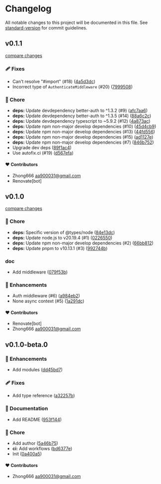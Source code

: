 # Changelog

All notable changes to this project will be documented in this file. See [standard-version](https://github.com/conventional-changelog/standard-version) for commit guidelines.


## v0.1.1

[compare changes](https://github.com/aa900031/nitro-better-auth/compare/v0.1.0...v0.1.1)

### 🩹 Fixes

-  Can't resolve "#import" (#18) ([4a5d3dc](https://github.com/aa900031/nitro-better-auth/commit/4a5d3dc311c40f1cf9a9e312a2fa89994913aecb))
-  Incorrect type of `AuthenticateMiddleware` (#20) ([7999508](https://github.com/aa900031/nitro-better-auth/commit/7999508078110fba380eea9ee492ec9fbf6ae80e))

### 🏡 Chore

-  **deps:** Update devdependency better-auth to ^1.3.2 (#9) ([afc7aa6](https://github.com/aa900031/nitro-better-auth/commit/afc7aa6c8715c584ff2154a48aab267808046599))
-  **deps:** Update devdependency better-auth to ^1.3.5 (#14) ([88a6c2c](https://github.com/aa900031/nitro-better-auth/commit/88a6c2ca12074ffbd4ae5e481b7490dae2b4588f))
-  **deps:** Update devdependency typescript to ~5.9.2 (#12) ([4a873ac](https://github.com/aa900031/nitro-better-auth/commit/4a873acc49d4b0787e86146e532df2e9d9c3b3ec))
-  **deps:** Update npm non-major develop dependencies (#10) ([45d4cb9](https://github.com/aa900031/nitro-better-auth/commit/45d4cb9ad2e57759cf1284dacde6d85fc915adfd))
-  **deps:** Update npm non-major develop dependencies (#13) ([44fd556](https://github.com/aa900031/nitro-better-auth/commit/44fd5569a0a37e675ceaa2c26398ed01e45f5859))
-  **deps:** Update npm non-major develop dependencies (#15) ([ad1127e](https://github.com/aa900031/nitro-better-auth/commit/ad1127eed32c02e427f3925f1620006536891934))
-  **deps:** Update npm non-major develop dependencies (#7) ([846b752](https://github.com/aa900031/nitro-better-auth/commit/846b752f46b9e613269bc93e498cd03f6d1cc7b6))
-  Upgrade dev deps ([89f1ac4](https://github.com/aa900031/nitro-better-auth/commit/89f1ac447cd16c611d42fb80d0b47f85bf530871))
-  Use autofix.ci (#19) ([d567efa](https://github.com/aa900031/nitro-better-auth/commit/d567efa4198e5e950315845ca64280db6daba0c7))



#### ❤️ Contributors

- Zhong666 <aa900031@gmail.com>
- Renovate[bot]

## v0.1.0

[compare changes](https://github.com/aa900031/nitro-better-auth/compare/v0.1.0-beta.0...v0.1.0)

### 🏡 Chore

-  **deps:** Specific version of @types/node ([84e13dc](https://github.com/aa900031/nitro-better-auth/commit/84e13dc0f96e220c0ce2cd6abbac5ca2786d035d))
-  **deps:** Update node.js to v20.19.4 (#1) ([0226550](https://github.com/aa900031/nitro-better-auth/commit/02265504102438cd7f7cf6a45cf3433c57899be6))
-  **deps:** Update npm non-major develop dependencies (#2) ([66bb812](https://github.com/aa900031/nitro-better-auth/commit/66bb81235c4a2f9b268fd3ef49ab9d008cf630aa))
-  **deps:** Update pnpm to v10.13.1 (#3) ([992744b](https://github.com/aa900031/nitro-better-auth/commit/992744b8780fe8d8acfaaf0897121ccc5f72c33c))

### doc

-  Add middleware ([079f53b](https://github.com/aa900031/nitro-better-auth/commit/079f53b9794961c218ca6f9ee5207bd1d4b26523))

### 🚀 Enhancements

-  Auth middleware (#6) ([a984eb2](https://github.com/aa900031/nitro-better-auth/commit/a984eb2627d6d91b5f4e083ebf14022ec6d67f1c))
-  None async context (#5) ([1a291dc](https://github.com/aa900031/nitro-better-auth/commit/1a291dc66b1e7d892c9a7f894c95c0f7d2ad6144))



#### ❤️ Contributors

- Renovate[bot] 
- Zhong666 <aa900031@gmail.com>

## v0.1.0-beta.0



### 🚀 Enhancements

-  Add modules ([dd45bd7](https://github.com/aa900031/nitro-better-auth/commit/dd45bd7a80ca409da871720be9170d67e86b05da))

### 🩹 Fixes

-  Add type reference ([a32257b](https://github.com/aa900031/nitro-better-auth/commit/a32257bf56dbea0a76ba573f1e5e543ccc963dcf))

### 📖 Documentation

-  Add README ([953f144](https://github.com/aa900031/nitro-better-auth/commit/953f1445a91ca85dbee2b91dba6cedb427c20ce7))

### 🏡 Chore

-  Add author ([5a46b75](https://github.com/aa900031/nitro-better-auth/commit/5a46b754c0be0098baedf9db2eb2008f473eddcd))
-  **ci:** Add workflows ([bd6377e](https://github.com/aa900031/nitro-better-auth/commit/bd6377e768aed2d2148a371da052fb789d192916))
-  Init ([0a400a5](https://github.com/aa900031/nitro-better-auth/commit/0a400a5bd3c844da859383a22aee827fe2605e31))



#### ❤️ Contributors

- Zhong666 <aa900031@gmail.com>
